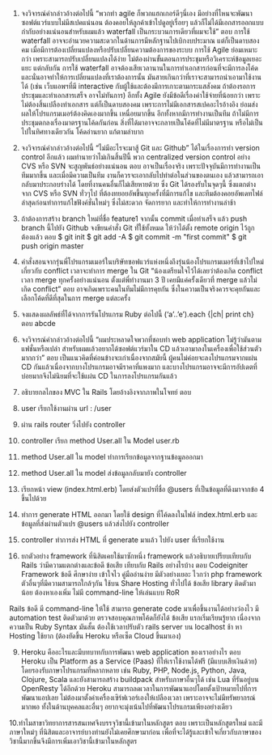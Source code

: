 1. จงวิจารณ์คำกล่าวอ้างต่อไปนี้
“พวกทำ agile ก็พวกแฮกเกอร์ดีๆนี่เอง มีอย่างที่ไหนจะพัฒนาซอฟต์แวร์แบบไม่มีสเปคแน่นอน ต้องคอยให้ลูกค้าเข้าไปดูอยู่เรื่อยๆ แล้วก็ไม่ได้มีเอกสารออกแบบกำกับอย่างแน่นอนสำหรับผมแล้ว waterfall เป็นกระบวนการเดียวที่ผมจะใช้”
ตอบ	การใช้ waterfall อาจจะอำนวยความสะดวกในด้านการมีหลักฐานไปเบิกงบประมาณ แต่ก็เป็นดาบสองคม เมื่อมีการต้องเปลี่ยนแปลงหรือปรับเปลี่ยนความต้องการของระบบ การใช้ Agile ย่อมเหมาะกว่า เพราะสามารถปรับเปลี่ยนแปลงได้ง่าย ไม่ต้องผ่านขั้นตอนการประชุมหรือวิเคราะห์ข้อมูลเยอะแยะ แต่กลับกัน การใช้ waterfall อาจต้องเสียเวลานานในการทำเอกสารก่อนที่จะมีการลงโค้ด และนั่นอาจทำให้การเปลี่ยนแปลงที่เราต้องการนั้น มันสายเกินกว่าที่เราจะสามารถนำเอามาใช้งานได้ (เช่น เว็บแอพฯที่มี interactive กับผู้ใช้และต้องมีการเกาะตามกระแสสังคม ถ้าต้องรอการประชุมและทำเอกสารเสร็จ อาจไม่ทันการ) อีกทั้ง Agile ยังมีข้อดีเรื่องค่าใช้จ่ายที่น้อยกว่า เพราะไม่ต้องสิ้นเปลืองทำเอกสาร แต่ก็เป็นดาบสองคม เพราะการไม่มีเอกสารสเปคอะไรอ้างอิง ย่อมส่งผลให้โปรแกรมเมอร์ต้องคิดเองมากขึ้น เหนื่อยมากขึ้น อีกทั้งหากมีการทำงานเป็นทีม ถ้าไม่มีการประชุมตกลงเรื่องมาตรฐานโค้ดกันก่อน สิ่งที่ได้มาอาจจะกลายเป็นโค้ดที่ไม่มีมาตรฐาน หรือไม่เป็นไปในทิศทางเดียวกัน โค้ดอ่านยาก แก้ตามลำบาก

2. จงวิจารณ์คำกล่าวอ้างต่อไปนี้
“ไม่มีอะไรจะมาสู้ Git และ Github” ได้ในเรื่องการทำ version control อีกแล้ว ผมทำนายว่าไม่เกินสิ้นปีนี้ พวก centralized version control อย่าง CVS หรือ SVN จะสูญพันธ์อย่างแน่นอน
ตอบ	อาจเป็นเรื่องจริง เพราะปัจจุบันมีการทำงานเป็นทีมมากขึ้น และเมื่อมีความเป็นทีม งานก็ควรจะเอากลับไปทำต่อในส่วนของตนเอง แล้วสามารถเอากลับมาประกอบร่างได้ โดยที่งานคนอื่นก็ไม่เสียหายด้วย ซึ่ง Git ได้รองรับในจุดๆนี้ ซึ่งแตกต่างจาก CVS หรือ SVN ทั่วๆไป ที่ต้องทยอยอัพขึ้นทุกครั้งที่มีการแก้ไข และทีมต้องคอยอัพเดทไฟล์ล่าสุดก่อนทำการแก้ไขฟังค์ชั่นใหม่ๆ ซึ่งไม่สะดวก จัดการยาก และทำให้การทำงานล่าช้า

3. ถ้าต้องการสร้าง branch ใหม่ที่ชื่อ feature1 จากนั้น commit เมื่อทำเสร็จ แล้ว push branch นี้ไปยัง Github จงขียนคำสั่ง Git ทั่ใช้ทั้งหมด ให้ว่าได้ตั้ง remote origin ไว้ถูกต้องแล้ว
ตอบ
            $ git init 
$ git add -A
$ git commit -m "first commit"
$ git push origin master


4. คำสั่งสอนจากรุ่นพี่โปรแกรมเมอร์ในบริษัทซอฟแวร์แห่งหนึ่งถึงรุ่นน้องโปรแกรมเมอร์ที่เข้าไปใหม่ เกี่ยวกับ conflict เวลาจะทำการ merge ใน Git
“น้องเตรียมใจไว้ได้เลยว่าต้องเกิด conflict เวลา merge ทุกครั้งอย่างแน่นอน ตั้งแต่พี่ทำงานมา 3 ปี เคยมีแค่ครั้งเดียวที่ merge แล้วไม่เกิด conflict”
ตอบ	อาจเกิดเพราะคนในทีมไม่มีการคุยกัน ซึ่งในความเป็นจริงควรจะคุยกันและเลือกโค้ดที่ดีที่สุดในการ merge แต่ละครั้ง



5. จงแสดงผลลัพธ์ที่ได้จากการรันโปรแกรม Ruby ต่อไปนี้
(‘a’..’e’).each {|ch| print ch}
ตอบ abcde

6. จงวิจารณ์คำกล่าวอ้างต่อไปนี้
“ผมประหลาดใจพวกที่ชอบทำ web application ไม่รู้ว่ามันตามแฟชั่นหรือเปล่า สำหรับผมแล้วอยากได้ซอฟต์แวร์มาใน CD แล้วเอามาลงในเครื่องเพื่อใช้ส่วนตัวมากกว่า”
ตอบ	เป็นแนวคิดที่ค่อนข้างจะเก่าเนื่องจากสมัยนี้ ผู้คนไม่ค่อยจะลงโปรแกรมจากแผ่น CD กันแล้วเนื่องจากบางโปรแกรมอาจมีราคาที่แพงมาก และบางโปรแกรมอาจจะมีการอัปเดตที่บ่อยมากจึงไม่นิยมที่จะใช้แผ่น CD ในการลงโปรแกรมกันแล้ว



7. อธิบายกลไกของ MVC ใน Rails โดยอ้างอิงจากภาพในโจทย์
ตอบ
1. user เรียกใช้งานผ่าน url : /user
2. ผ่าน rails router วิ่งไปยัง controller
3. controller เรียก method User.all ใน Model user.rb
4. method User.all ใน model ทำการเรียกข้อมูลจากฐานข้อมูลออกมา
5. method User.all ใน model ส่งข้อมูลกลับมายัง controller
6. เรียกหน้า view (index.html.erb) โดยส่งตัวแปรที่ชื่อ @users ที่เป็นข้อมูลที่ดึงมาจากข้อ 4 ขึ้นไปด้วย
7. ทำการ generate HTML ออกมา โดยใช้ design ที่โค้ดลงในไฟล์ index.html.erb และข้อมูลที่ส่งผ่านตัวแปร @users แล้วส่งไปยัง controller
8. controller ทำการส่ง HTML ที่ generate มาแล้ว ไปยัง user ที่เรียกใช้งาน


8. ยกตัวอย่าง framework ที่นิสิตเคยใช้มาซักหนึ่ง framework แล้วอธิบายเปรียบเทียบกับ Rails ว่ามีความแตกต่างและข้อดี ข้อเสีย เทียบกับ Rails อย่างไรบ้าง
ตอบ Codeigniter Framework
	ข้อดี
 ศึกษาง่าย เข้าใจไว
 คู่มืออ่านง่าย มีตัวอย่างเยอะ
ไวกว่า php framework ตัวอื่นๆที่มีความสามารถใกล้ๆกัน
ใช้บน Share Hosting ทั่วไปได้
ข้อเสีย
library ติดตัวมาน้อย ต้องหาเองเพิ่ม
ไม่มี command-line ให้เล่นแบบ RoR

Rails
	ข้อดี
มี command-line ให้ใช้
สามารถ generate code มาเพื่อขึ้นงานได้อย่างว่องไว
มี automation test ติดตัวมาด้วย
ตรวจสอบคุณภาพโค้ดก็ยังได้
	ข้อเสีย
แรกเริ่มเรียนรู้ยาก เนื่องจากความเป็น Ruby Syntax มันสั้น ต้องใช้เวลาปรับตัว
rails server บน localhost ช้า
หา Hosting ใช้ยาก (ต้องยัดขึ้น Heroku หรือเซ็ต Cloud ขึ้นมาเอง)

9. Heroku คืออะไรและมีบทบาทกับการพัฒนา web application ของเราอย่างไร
ตอบ 	Heroku เป็น Platform as a Service (Paas) ที่ให้เราใช้งานได้ฟรี (มีแบบเสียเงินด้วย) โดยรองรับภาษาโปรแกรมที่หลากหลาย เช่น Ruby, PHP, Node.js, Python, Java, Clojure, Scala และยังสามารถสร้าง buildpack สำหรับภาษาอื่นๆได้ เช่น Lua ที่รันอยู่บน OpenResty ได้อีกด้วย
	Heroku สามารถลดเวลาในการพัฒนาแอปโดยตั้งเป้าหมายไปที่การพัฒนาแอปเลย ไม่ต้องมาตั้งค่าเครื่องเซิร์ฟเวอร์เองให้เปลืองเวลา เพราะอาจจะไม่มีทรัพยากรณ์มากพอ ทั้งในด้านบุคคลและอื่นๆ อยากจะมุ่งเน้นไปที่พัฒนาโปรแกรมเพียงอย่างเดียว

10.ทำไมสาขาวิทยาการสารสนเทศจึงบรรจุวิชานี้เข้ามาในหลักสูตร
ตอบ	เพราะเป็นหลักสูตรใหม่ และมีภาษาใหม่ๆ ที่นิสิตและอาจารย์บางท่านยังไม่เคยศึกษามาก่อน เพื่อที่จะได้รู้และเข้าใจเกี่ยวกับภาษาของวิชานี้มากขึ้นจึงมีการเพิ่มเอาวิชานี้เข้ามาในหลักสูตร

